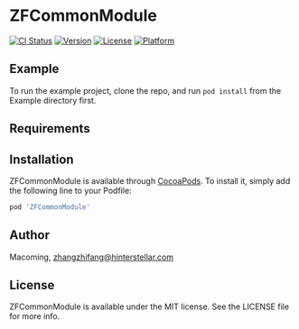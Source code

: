# ZFCommonModule

[![CI Status](https://img.shields.io/travis/Macoming/ZFCommonModule.svg?style=flat)](https://travis-ci.org/Macoming/ZFCommonModule)
[![Version](https://img.shields.io/cocoapods/v/ZFCommonModule.svg?style=flat)](https://cocoapods.org/pods/ZFCommonModule)
[![License](https://img.shields.io/cocoapods/l/ZFCommonModule.svg?style=flat)](https://cocoapods.org/pods/ZFCommonModule)
[![Platform](https://img.shields.io/cocoapods/p/ZFCommonModule.svg?style=flat)](https://cocoapods.org/pods/ZFCommonModule)

## Example

To run the example project, clone the repo, and run `pod install` from the Example directory first.

## Requirements

## Installation

ZFCommonModule is available through [CocoaPods](https://cocoapods.org). To install
it, simply add the following line to your Podfile:

```ruby
pod 'ZFCommonModule'
```

## Author

Macoming, zhangzhifang@hinterstellar.com

## License

ZFCommonModule is available under the MIT license. See the LICENSE file for more info.
